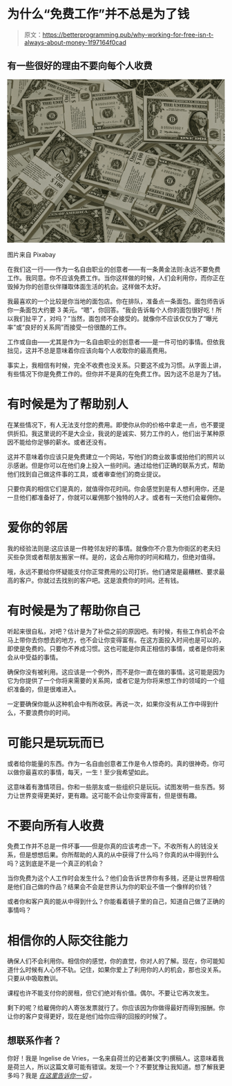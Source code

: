 # 为什么“免费工作”并不总是为了钱

> 原文：<https://betterprogramming.pub/why-working-for-free-isn-t-always-about-money-1f97164f0cad>

## 有一些很好的理由不要向每个人收费

![](img/e6f031b2792218ee13fde09df98a7e29.png)

图片来自 Pixabay

在我们这一行——作为一名自由职业的创意者——有一条黄金法则:永远不要免费工作。我同意。你不应该免费工作。当你这样做的时候，人们会利用你，而你正在毁掉为你的创意伙伴赚取体面生活的机会。这样做不太好。

我最喜欢的一个比较是你当地的面包店。你在排队，准备点一条面包。面包师告诉你一条面包大约要 3 美元。“嗯”，你回答。“我会告诉每个人你的面包很好吃！所以我们扯平了，对吗？”当然，面包师不会接受的。就像你不应该仅仅为了“曝光率”或“良好的关系网”而接受一份很酷的工作。

工作或自由——尤其是作为一名自由职业的创意者——是一件可怕的事情。但依我拙见，这并不总是意味着你应该向每个人收取你的最高费用。

事实上，我相信有时候，完全不收费也没关系。只要这不成为习惯。从字面上讲，有些情况下你是免费工作的。但你并不是真的在免费工作。因为这不总是为了钱。

# 有时候是为了帮助别人

在某些情况下，有人无法支付您的费用。即使你从你的价格中拿走一点，也不要提供折扣。我这里说的不是大企业，我说的是诚实、努力工作的人，他们出于某种原因不能给你足够的薪水。或者还没有。

这并不意味着你应该只是免费建立一个网站，写他们的商业故事或拍他们的照片以示感谢。但是你可以在他们身上投入一些时间。通过给他们正确的联系方式，帮助他们找到自己做这件事的工具，或者审查他们的商业提议。

只要你真的相信它们是真的，就值得你花时间。你会感觉到是有人想利用你，还是一旦他们都准备好了，你就可以雇佣那个独特的人才。或者有一天他们会雇佣你。

# 爱你的邻居

我的经验法则是:这应该是一件睦邻友好的事情。就像你不介意为你街区的老夫妇买些杂货或者帮朋友搬家一样。是的，这会占用你的时间和精力，但绝对值得。

哦，永远不要给你怀疑能支付你正常费用的公司打折。他们通常是最糟糕、要求最高的客户。你就过去找别的客户吧。这是浪费你的时间。还有钱。

# 有时候是为了帮助你自己

听起来很自私，对吧？估计是为了补偿之前的原因吧。有时候，有些工作机会不会马上带你去你想去的地方，也不会让你变得富有。在这方面投入时间也是可以的，即使是免费的。只要你不养成习惯。这也可能是你真正相信的事情，或者是你将来会从中受益的事情。

确保你没有被利用。这应该是一个例外，而不是你一直在做的事情。这可能是因为它为你提供了一个你将来需要的关系网，或者它是为你将来想工作的领域的一个组织准备的，但是很难进入。

一定要确保你能从这种机会中有所收获。再说一次，如果你没有从工作中得到什么，不要浪费你的时间。

# 可能只是玩玩而已

或者给你能量的东西。作为一名自由创意者工作是令人惊奇的。真的很神奇。你可以做你最喜欢的事情，每天，一生！至少我希望如此。

这意味着有激情项目。你和一些朋友或一些组织只是玩玩。试图发明一些东西。努力让世界变得更美好，更有趣。这可能不会让你变得富有，但是很有趣。

# 不要向所有人收费

免费工作并不总是一件坏事——但是你真的应该考虑一下。不收所有人的钱没关系，但是想想后果。你所帮助的人真的从中获得了什么吗？你真的从中得到什么吗？这到底是不是一个真正的机会？

当你免费为这个人工作时会发生什么？他们会告诉世界你有多贱，还是让世界相信是他们自己做的作品？结果会不会是世界认为你的职业不值一个像样的价钱？

或者你和客户真的能从中得到什么？你能看着镜子里的自己，知道自己做了正确的事情吗？

# 相信你的人际交往能力

确保人们不会利用你。相信你的感觉，你的直觉，你对人的了解。现在，你可能知道什么时候有人心怀不轨。记住，如果你爱上了利用你的人的机会，那也没关系。只要从中吸取教训。

课程也许不能支付你的房租，但它们绝对有价值。偶尔。不要让它再次发生。

剩下的呢？给雇佣你的人寄张发票就行了。你应该因为你做得最好而得到报酬。你让你的客户变得更好，现在是他们给你应得的回报的时候了。

## 想联系作者？

你好！我是 Ingelise de Vries，一名来自荷兰的记者兼(文字)撰稿人。这意味着我是荷兰人，所以这篇文章可能有错误。发现一个？不要犹豫让我知道。想了解我更多吗？我是 [*在这里告诉你一切*](https://ingelisedevries.nl/about-ingelise/) *。*